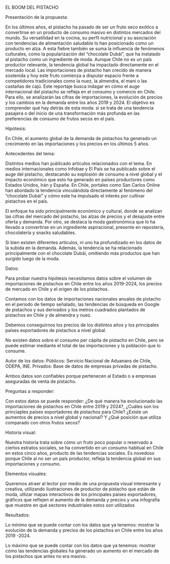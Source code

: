 EL BOOM DEL PISTACHO

Presentación de la propuesta:

En los últimos años, el pistacho ha pasado de ser un fruto seco exótico a convertirse en un producto de consumo masivo en distintos mercados del mundo. Su versatilidad en la cocina, su perfil nutricional y su asociación con tendencias de alimentación saludable lo han posicionado como un producto en alza. A esta fiebre también se suma la influencia de fenómenos culturales, como la popularización del “chocolate Dubái”, que ha instalado al pistacho como un ingrediente de moda.
Aunque Chile no es un país productor relevante, la tendencia global ha impactado directamente en el mercado local. Las importaciones de pistacho han crecido de manera sostenida y hoy este fruto comienza a disputar espacio frente a competidores tradicionales como la nuez, la almendra, el maní o las castañas de cajú.
Este reportaje busca indagar en cómo el auge internacional del pistacho se refleja en el consumo y comercio en Chile. Para ello, se analizarán las cifras de importaciones, la evolución de precios y los cambios en la demanda entre los años 2019 y 2024. El objetivo es comprender qué hay detrás de esta moda: si se trata de una tendencia pasajera o del inicio de una transformación más profunda en las preferencias de consumo de frutos secos en el país.

Hipótesis:

En Chile, el aumento global de la demanda de pistachos ha generado un crecimiento en las importaciones y los precios en los últimos 5 años. 

Antecedentes del tema:

Distintos medios han publicado artículos relacionados con el tema. En medios internacionales como Infobae y El País se ha publicado sobre el auge del pistacho, destacando su explosión de consumo a nivel global y el impacto económico que esto ha generado en países productores como Estados Unidos, Irán y España. En Chile, portales como San Carlos Online han abordado la tendencia vinculándola directamente al fenómeno del “chocolate Dubái” y cómo este ha impulsado el interés por cultivar pistachos en el país.

El enfoque ha sido principalmente económico y cultural, donde se analizan las cifras del mercado del pistacho, las alzas de precios y el desajuste entre oferta y demanda. Por otro, se destaca la moda gastronómica que lo ha llevado a convertirse en un ingrediente aspiracional, presente en repostería, chocolatería y snacks saludables. 

Si bien existen diferentes artículos, ni uno ha profundizado en los datos de la subida en la demanda. Además, la tendencia se ha relacionado principalmente con el chocolate Dubái, omitiendo más productos que han surgido luego de la moda. 

Datos:

Para probar nuestra hipótesis necesitamos datos sobre el volumen de importaciones de pistachos en Chile entre los años 2019-2024, los precios de mercado en Chile y el  origen de los pistachos. 

Contamos con los datos de importaciones nacionales anuales de pistacho en el periodo de tiempo señalado, las tendencias de búsqueda en Google de pistachos y sus derivados y los metros cuadrados plantados de pistachos en Chile y de almendra y nuez. 

Debemos conseguirnos los precios de los distintos años y los principales países exportadores de pistachos a nivel global. 

No existen datos sobre el consumo per cápita de pistacho en Chile, pero se puede estimar mediante el total de las importaciones y la población que lo consume. 

Autor de los datos: 
Públicos: Servicio Nacional de Aduanans de Chile, ODEPA, INE. 
Privados: Base de datos de empresas privadas de pistacho. 

Ambos datos son confiables porque pertenecen al Estado o a empresas aseguradas de venta de pistacho.


Preguntas a responder:

Con estos datos se puede responder: ¿De qué manera ha evolucionado las importaciones de pistachos en Chile entre 2019 y 2024?, ¿Cuáles son los princiaples países exportadores de pistachos para Chile? ¿Existe un aumentos de precios a nivel global y nacional? Y ¿Qué posición que utiliza comparado con otros frutos secos?

Historia visual:

Nuestra historia trata sobre cómo un fruto poco popular o reservado a ciertos estratos sociales, se ha convertido en un consumo habitual en Chile en estos cinco años, producto de las tendencias sociales. Es novedoso porque Chile al no ser un país productor, refleja la tendencia global en sus importaciones y consumo. 

Elementos visuales:

Queremos atraer al lector por medio de una propuesta visual interesante y creativa, utilizando ilustraciones de productor de pistacho que están de moda, utlizar mapas interactivos de los principales países exportadores, gráficos que reflejen el aumento de la demanda y precios y una infografía que muestre en qué sectores industriales estos son utilizados 

Resultados:

Lo mínimo que se puede contar con los datos que ya tenemos: mostrar la evolución de la demanda y precios de los pistachos en Chile entre los años 2019 -2024.

Lo máximo que se puede contar con los datos que ya tenemos: mostrar cómo las tendencias globales ha generado un aumento en el mercado de los pistachos que antes no era masivo.



